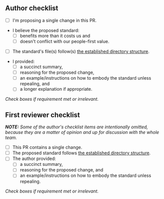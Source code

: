 ## Author checklist
- [ ] I'm proposing a single change in this PR.
- I believe the proposed standard:
  - [ ] benefits more than it costs us and
  - [ ] doesn't conflict with our people-first value.
- [ ] The standard's file(s) follow(s) [the established directory structure][directory-structure].
- I provided:
  - [ ] a succinct summary,
  - [ ] reasoning for the proposed change,
  - [ ] an example/instructions on how to embody the standard unless repealing, and
  - [ ] a longer explanation if appropriate.

*Check boxes if requirement met or irrelevant.*


## First reviewer checklist
***NOTE:** Some of the author's checklist items are intentionally omitted, because they are a matter of opinion and up for discussion with the whole team.*

- [ ] This PR contains a single change.
- [ ] The proposed standard follows [the established directory structure][directory-structure].
- [ ] The author provided:
  - [ ] a succinct summary,
  - [ ] reasoning for the proposed change, and
  - [ ] an example/instructions on how to embody the standard unless repealing.

*Check boxes if requirement met or irrelevant.*




[directory-structure]: ../tree/master/standards#directory-structure
